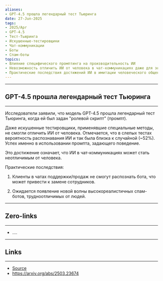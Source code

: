 ```yaml
---
aliases: 
- GPT-4.5 прошла легендарный тест Тьюринга 
date: 27-Jun-2025
tags:
- 2025/Apr
- GPT-4.5
- Тест-Тьюринга
- Искушенные-тестировщики
- Чат-коммуникации
- Боты
- Спам-боты
topics:
- Влияние специфического промптинга на производительность ИИ
- Невозможность отличить ИИ от человека в чат-коммуникациях даже для экспертов
- Практические последствия достижений ИИ в имитации человеческого общения
---
```

-----
##  GPT-4.5 прошла легендарный тест Тьюринга 
-----
Исследователи заявили, что модель GPT-4.5 прошла легендарный тест Тьюринга, когда ей был задан "ролевой скрипт" (промпт).

Даже искушенные тестировщики, применявшие специальные методы, не смогли отличить ИИ от человека. Отмечается, что в слепых тестах вероятность распознавания ИИ и так была близка к случайной (~52%). Успех именно в использовании промпта, задающего поведение.

Это достижение означает, что ИИ в чат-коммуникациях может стать неотличимым от человека.

Практические последствия:

1. Клиенты в чатах поддержки/продаж не смогут распознать бота, что может привести к замене сотрудников.
    
2. Ожидается появление новой волны высокореалистичных спам-ботов, трудноотличимых от людей.

---
## Zero-links
---
- ....

---
## Links
---
- [Source](https://t.me/c/1467914348/61021)
- https://arxiv.org/abs/2503.23674